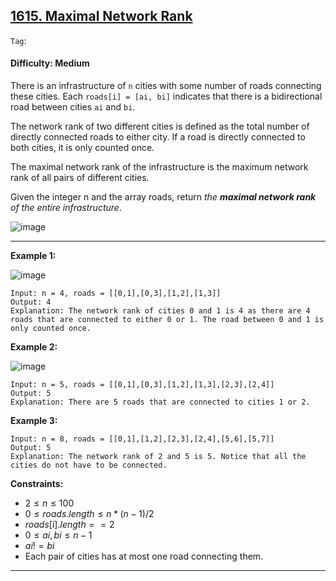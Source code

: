 ## [1615. Maximal Network Rank](https://leetcode.com/problems/maximal-network-rank/)

```Tag```:

#### Difficulty: Medium

There is an infrastructure of ```n``` cities with some number of roads connecting these cities. Each ```roads[i] = [ai, bi]``` indicates that there is a bidirectional road between cities ```ai``` and ```bi```.

The network rank of two different cities is defined as the total number of directly connected roads to either city. If a road is directly connected to both cities, it is only counted once.

The maximal network rank of the infrastructure is the maximum network rank of all pairs of different cities.

Given the integer n and the array roads, return _the __maximal network rank__ of the entire infrastructure_.

![image](https://github.com/quananhle/Python/assets/35042430/81efd047-32ca-467f-8d43-7ad76b0ef20d)

---

__Example 1:__

![image](https://assets.leetcode.com/uploads/2020/09/21/ex1.png)
```
Input: n = 4, roads = [[0,1],[0,3],[1,2],[1,3]]
Output: 4
Explanation: The network rank of cities 0 and 1 is 4 as there are 4 roads that are connected to either 0 or 1. The road between 0 and 1 is only counted once.
```

__Example 2:__

![image](https://assets.leetcode.com/uploads/2020/09/21/ex2.png)
```
Input: n = 5, roads = [[0,1],[0,3],[1,2],[1,3],[2,3],[2,4]]
Output: 5
Explanation: There are 5 roads that are connected to cities 1 or 2.
```

__Example 3:__
```
Input: n = 8, roads = [[0,1],[1,2],[2,3],[2,4],[5,6],[5,7]]
Output: 5
Explanation: The network rank of 2 and 5 is 5. Notice that all the cities do not have to be connected.
```

__Constraints:__

- $2 \le n \le 100$
- $0 \le roads.length \le n * (n - 1) / 2$
- $roads[i].length == 2$
- $0 \le ai, bi \le n-1$
- $ai != bi$
- Each pair of cities has at most one road connecting them.

---
